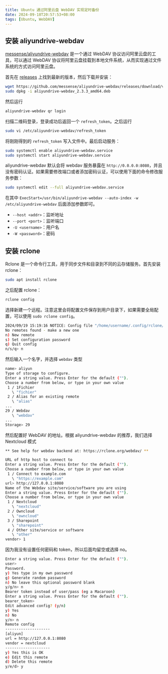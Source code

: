```yaml
---
title: Ubuntu 通过阿里云盘 WebDAV 实现定时备份
date: 2024-09-18T20:57:53+08:00
tags: [Ubuntu, WebDAV]
---
```


## 安装 aliyundrive-webdav

[messense/aliyundrive-webdav](https://github.com/messense/aliyundrive-webdav) 是一个通过 WebDAV 协议访问阿里云盘的工具，可以通过 WebDAV 协议将阿里云盘挂载到本地文件系统，从而实现通过文件系统的方式访问阿里云盘。

首先在 [releases](https://github.com/messense/aliyundrive-webdav/releases) 上找到最新的版本，然后下载并安装：

```bash
wget https://github.com/messense/aliyundrive-webdav/releases/download/v2.3.3/aliyundrive-webdav_2.3.3_amd64.deb
sudo dpkg -i aliyundrive-webdav_2.3.3_amd64.deb
```

然后运行

```bash
aliyundrive-webdav qr login
```

扫描二维码登录，登录成功后返回一个 `refresh_token`。之后运行

```bash
sudo vi /etc/aliyundrive-webdav/refresh_token
```

将刚刚得到的 `refresh_token` 写入文件中。最后启动服务：

```bash
sudo systemctl enable aliyundrive-webdav.service
sudo systemctl start aliyundrive-webdav.service
```

aliyundrive-webdav 默认会将 webdav 服务暴露在 `http://0.0.0.0:8080`，并且没有密码认证。如果需要修改端口或者添加密码认证，可以使用下面的命令修改服务参数：

```bash
sudo systemctl edit --full aliyundrive-webdav.service
```

在其中 `ExecStart=/usr/bin/aliyundrive-webdav --auto-index -w /etc/aliyundrive-webdav` 后面添加参数即可。

- `--host <addr>`：监听地址
- `--port <port>`：监听端口
- `-U <username>`：用户名
- `-W <password>`：密码

## 安装 rclone

Rclone 是一个命令行工具，用于同步文件和目录到不同的云存储服务。首先安装 rclone：

```bash
sudo apt install rclone
```

之后配置 rclone：

```bash
rclone config
```

选择新建一个远程。注意这里会将配置文件保存到用户目录下，如果需要全局配置，可以使用 `sudo rclone config`。

```bash
2024/09/19 15:19:16 NOTICE: Config file "/home/username/.config/rclone/rclone.conf" not found - using defaults
No remotes found - make a new one
n) New remote
s) Set configuration password
q) Quit config
n/s/q> n
```

然后输入一个名字，并选择 `webdav` 类型

```bash
name> aliyun
Type of storage to configure.
Enter a string value. Press Enter for the default ("").
Choose a number from below, or type in your own value
 1 / 1Fichier
   \ "fichier"
 2 / Alias for an existing remote
   \ "alias"
...
29 / Webdav
   \ "webdav"
...
Storage> 29
```

然后配置好 WebDAV 的地址。根据 aliyundrive-webdav 的推荐，我们选择 Nextcloud 模式

```bash
** See help for webdav backend at: https://rclone.org/webdav/ **

URL of http host to connect to
Enter a string value. Press Enter for the default ("").
Choose a number from below, or type in your own value
 1 / Connect to example.com
   \ "https://example.com"
url> http://127.0.0.1:8080
Name of the Webdav site/service/software you are using
Enter a string value. Press Enter for the default ("").
Choose a number from below, or type in your own value
 1 / Nextcloud
   \ "nextcloud"
 2 / Owncloud
   \ "owncloud"
 3 / Sharepoint
   \ "sharepoint"
 4 / Other site/service or software
   \ "other"
vendor> 1
```

因为我没有设置任何密码和 token，所以后面均留空或选择 no。

```bash
Enter a string value. Press Enter for the default ("").
user>
Password.
y) Yes type in my own password
g) Generate random password
n) No leave this optional password blank
y/g/n> n
Bearer token instead of user/pass (eg a Macaroon)
Enter a string value. Press Enter for the default ("").
bearer_token>
Edit advanced config? (y/n)
y) Yes
n) No
y/n> n
Remote config
--------------------
[aliyun]
url = http://127.0.0.1:8080
vendor = nextcloud
--------------------
y) Yes this is OK
e) Edit this remote
d) Delete this remote
y/e/d> y
```
